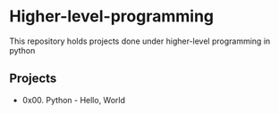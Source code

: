 # Higher-level-programming
This repository holds projects done under higher-level programming in python

## Projects
* 0x00. Python - Hello, World